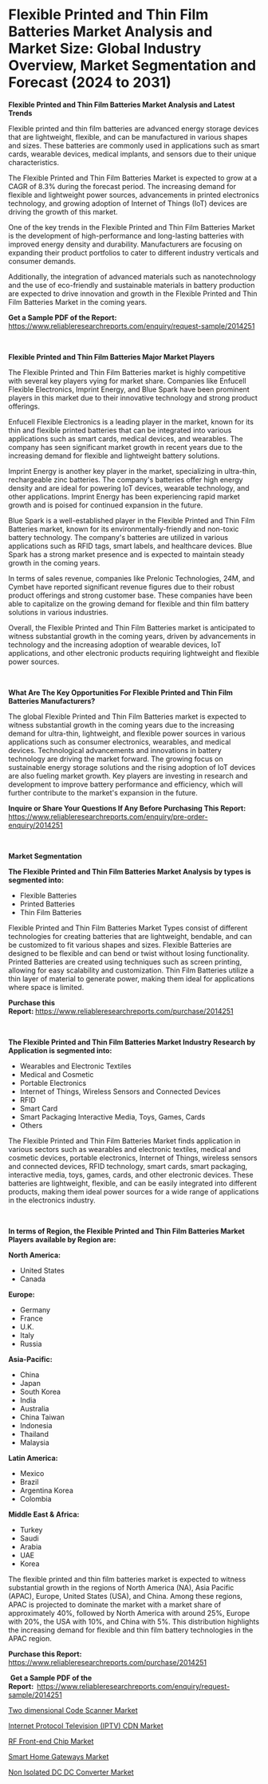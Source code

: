 <p><h1>Flexible Printed and Thin Film Batteries Market Analysis and Market Size: Global Industry Overview, Market Segmentation and Forecast (2024 to 2031)</h1></p><p><strong>Flexible Printed and Thin Film Batteries Market Analysis and Latest Trends</strong></p>
<p><p>Flexible printed and thin film batteries are advanced energy storage devices that are lightweight, flexible, and can be manufactured in various shapes and sizes. These batteries are commonly used in applications such as smart cards, wearable devices, medical implants, and sensors due to their unique characteristics.</p><p>The Flexible Printed and Thin Film Batteries Market is expected to grow at a CAGR of 8.3% during the forecast period. The increasing demand for flexible and lightweight power sources, advancements in printed electronics technology, and growing adoption of Internet of Things (IoT) devices are driving the growth of this market.</p><p>One of the key trends in the Flexible Printed and Thin Film Batteries Market is the development of high-performance and long-lasting batteries with improved energy density and durability. Manufacturers are focusing on expanding their product portfolios to cater to different industry verticals and consumer demands.</p><p>Additionally, the integration of advanced materials such as nanotechnology and the use of eco-friendly and sustainable materials in battery production are expected to drive innovation and growth in the Flexible Printed and Thin Film Batteries Market in the coming years.</p></p>
<p><strong>Get a Sample PDF of the Report:&nbsp;</strong> <a href="https://www.reliableresearchreports.com/enquiry/request-sample/2014251">https://www.reliableresearchreports.com/enquiry/request-sample/2014251</a></p>
<p>&nbsp;</p>
<p><strong>Flexible Printed and Thin Film Batteries Major Market Players</strong></p>
<p><p>The Flexible Printed and Thin Film Batteries market is highly competitive with several key players vying for market share. Companies like Enfucell Flexible Electronics, Imprint Energy, and Blue Spark have been prominent players in this market due to their innovative technology and strong product offerings.</p><p>Enfucell Flexible Electronics is a leading player in the market, known for its thin and flexible printed batteries that can be integrated into various applications such as smart cards, medical devices, and wearables. The company has seen significant market growth in recent years due to the increasing demand for flexible and lightweight battery solutions.</p><p>Imprint Energy is another key player in the market, specializing in ultra-thin, rechargeable zinc batteries. The company's batteries offer high energy density and are ideal for powering IoT devices, wearable technology, and other applications. Imprint Energy has been experiencing rapid market growth and is poised for continued expansion in the future.</p><p>Blue Spark is a well-established player in the Flexible Printed and Thin Film Batteries market, known for its environmentally-friendly and non-toxic battery technology. The company's batteries are utilized in various applications such as RFID tags, smart labels, and healthcare devices. Blue Spark has a strong market presence and is expected to maintain steady growth in the coming years.</p><p>In terms of sales revenue, companies like Prelonic Technologies, 24M, and Cymbet have reported significant revenue figures due to their robust product offerings and strong customer base. These companies have been able to capitalize on the growing demand for flexible and thin film battery solutions in various industries.</p><p>Overall, the Flexible Printed and Thin Film Batteries market is anticipated to witness substantial growth in the coming years, driven by advancements in technology and the increasing adoption of wearable devices, IoT applications, and other electronic products requiring lightweight and flexible power sources.</p></p>
<p>&nbsp;</p>
<p><strong>What Are The Key Opportunities For Flexible Printed and Thin Film Batteries Manufacturers?</strong></p>
<p><p>The global Flexible Printed and Thin Film Batteries market is expected to witness substantial growth in the coming years due to the increasing demand for ultra-thin, lightweight, and flexible power sources in various applications such as consumer electronics, wearables, and medical devices. Technological advancements and innovations in battery technology are driving the market forward. The growing focus on sustainable energy storage solutions and the rising adoption of IoT devices are also fueling market growth. Key players are investing in research and development to improve battery performance and efficiency, which will further contribute to the market's expansion in the future.</p></p>
<p><strong>Inquire or Share Your Questions If Any Before Purchasing This Report:</strong> <a href="https://www.reliableresearchreports.com/enquiry/pre-order-enquiry/2014251">https://www.reliableresearchreports.com/enquiry/pre-order-enquiry/2014251</a></p>
<p>&nbsp;</p>
<p><strong>Market Segmentation</strong></p>
<p><strong>The Flexible Printed and Thin Film Batteries Market Analysis by types is segmented into:</strong></p>
<p><ul><li>Flexible Batteries</li><li>Printed Batteries</li><li>Thin Film Batteries</li></ul></p>
<p><p>Flexible Printed and Thin Film Batteries Market Types consist of different technologies for creating batteries that are lightweight, bendable, and can be customized to fit various shapes and sizes. Flexible Batteries are designed to be flexible and can bend or twist without losing functionality. Printed Batteries are created using techniques such as screen printing, allowing for easy scalability and customization. Thin Film Batteries utilize a thin layer of material to generate power, making them ideal for applications where space is limited.</p></p>
<p><strong>Purchase this Report:&nbsp;</strong><a href="https://www.reliableresearchreports.com/purchase/2014251">https://www.reliableresearchreports.com/purchase/2014251</a></p>
<p>&nbsp;</p>
<p><strong>The Flexible Printed and Thin Film Batteries Market Industry Research by Application is segmented into:</strong></p>
<p><ul><li>Wearables and Electronic Textiles</li><li>Medical and Cosmetic</li><li>Portable Electronics</li><li>Internet of Things, Wireless Sensors and Connected Devices</li><li>RFID</li><li>Smart Card</li><li>Smart Packaging Interactive Media, Toys, Games, Cards</li><li>Others</li></ul></p>
<p><p>The Flexible Printed and Thin Film Batteries Market finds application in various sectors such as wearables and electronic textiles, medical and cosmetic devices, portable electronics, Internet of Things, wireless sensors and connected devices, RFID technology, smart cards, smart packaging, interactive media, toys, games, cards, and other electronic devices. These batteries are lightweight, flexible, and can be easily integrated into different products, making them ideal power sources for a wide range of applications in the electronics industry.</p></p>
<p>&nbsp;</p>
<p><strong>In terms of Region, the Flexible Printed and Thin Film Batteries Market Players available by Region are:</strong></p>
<p>
    <p> <strong> North America: </strong>
        <ul>
            <li>United States</li>
            <li>Canada</li>
        </ul>
        </p> 
    <p> <strong> Europe: </strong>
        <ul>
            <li>Germany</li>
            <li>France</li>
            <li>U.K.</li>
            <li>Italy</li>
            <li>Russia</li>
        </ul>
        </p> 
    <p> <strong> Asia-Pacific: </strong>
        <ul>
            <li>China</li>
            <li>Japan</li>
            <li>South Korea</li>
            <li>India</li>
            <li>Australia</li>
            <li>China Taiwan</li>
            <li>Indonesia</li>
            <li>Thailand</li>
            <li>Malaysia</li>
        </ul>
        </p> 
    <p> <strong> Latin America: </strong>
        <ul>
            <li>Mexico</li>
            <li>Brazil</li>
            <li>Argentina Korea</li>
            <li>Colombia</li>
        </ul>
        </p> 
    <p> <strong> Middle East & Africa: </strong>
        <ul>
            <li>Turkey</li>
            <li>Saudi</li>
            <li>Arabia</li>
            <li>UAE</li>
            <li>Korea</li>
        </ul>
    </p>
    </p>
<p><p>The flexible printed and thin film batteries market is expected to witness substantial growth in the regions of North America (NA), Asia Pacific (APAC), Europe, United States (USA), and China. Among these regions, APAC is projected to dominate the market with a market share of approximately 40%, followed by North America with around 25%, Europe with 20%, the USA with 10%, and China with 5%. This distribution highlights the increasing demand for flexible and thin film battery technologies in the APAC region.</p></p>
<p><strong>Purchase this Report: </strong><a href="https://www.reliableresearchreports.com/purchase/2014251">https://www.reliableresearchreports.com/purchase/2014251</a></p>
<p>&nbsp;<strong>Get a Sample PDF of the Report:&nbsp;&nbsp;</strong><a href="https://www.reliableresearchreports.com/enquiry/request-sample/2014251">https://www.reliableresearchreports.com/enquiry/request-sample/2014251</a></p>
<p><strong></strong></p>
<p><p><a href="https://view.publitas.com/reportprime-1/two-dimensional-code-scanner-market-provides-detailed-segmentation-of-this-market-based-on-type-application-and-region-and-forecast-for-the-period-from-2024-2031/">Two dimensional Code Scanner Market</a></p><p><a href="https://invited-way-688.notion.site/Internet-Protocol-Television-IPTV-CDN-Market-Research-Report-Unlocks-Analysis-on-the-Market-Financ-34e806e990a64647af9e4742a7d123e3">Internet Protocol Television (IPTV) CDN Market</a></p><p><a href="https://mire-aunt-385.notion.site/RF-Front-end-Chip-Market-Research-Report-The-Key-To-Successful-Business-Strategy-Forecasted-for-Per-0cdfd04562f240cf9e5f4c95262e439f">RF Front-end Chip Market</a></p><p><a href="https://butternut-bug-553.notion.site/Smart-Home-Gateways-Market-Insights-Market-Players-and-Forecast-Till-2031-ad5205047e6744a19859d9b6c5b66a04">Smart Home Gateways Market</a></p><p><a href="https://view.publitas.com/reportprime-1/non-isolated-dc-dc-converter-market-offers-provide-insightful-data-for-the-time-period-from-2024-to-2031-and-also-provide-analysis-based-on-application-type-and-region/">Non Isolated DC DC Converter Market</a></p></p>